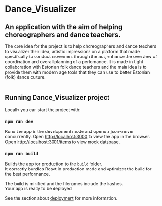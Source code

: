# Dance_Visualizer

## An application with the aim of helping choreographers and dance teachers.

The core idea for the project is to help choreographers and dance teachers to visualizer their idea, artistic impressions on a platform that made specifically to conduct movement through the act, enhance the overview of coordination and overall planning of a perfomance. It is made in tight collaboration with Estonian folk dance teachers and the main idea is to provide them with modern age tools that they can use to better Estonian (folk) dance culture.
<br></br>

## Running Dance_Visualizer project

Locally you can start the project with:

### `npm run dev`

Runs the app in the development mode and opens a json-server concurrently.
Open [http://localhost:3000](http://localhost:3000) to view the app in the browser.
Open [http://localhost:3001/items](http://localhost:3001/items) to view mock database.

### `npm run build`

Builds the app for production to the `build` folder.\
It correctly bundles React in production mode and optimizes the build for the best performance.

The build is minified and the filenames include the hashes.\
Your app is ready to be deployed!

See the section about [deployment](https://facebook.github.io/create-react-app/docs/deployment) for more information.
